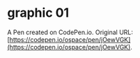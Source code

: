 # graphic 01

A Pen created on CodePen.io. Original URL: [https://codepen.io/ospace/pen/jOewVGK](https://codepen.io/ospace/pen/jOewVGK).

